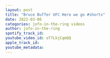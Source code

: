 ```yaml
---
layout: post
title: "Bruce Buffer UFC Here we go #shorts"
date: 2022-03-06
categories: jofo-in-the-ring videos
author: jofo-in-the-ring
spotify_track_id: 
youtube_video_id: oT7LkjCqmQQ
apple_track_id: 
youtube_metadata: 
---
```

